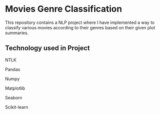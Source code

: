# Movies Genre Classification
This repository contains a NLP project where I have implemented a way to classify various movies according to their genres based on their given plot summaries.

## Technology used in Project 
NTLK

Pandas 

Numpy 

Matplotlib

Seaborn

Scikit-learn

